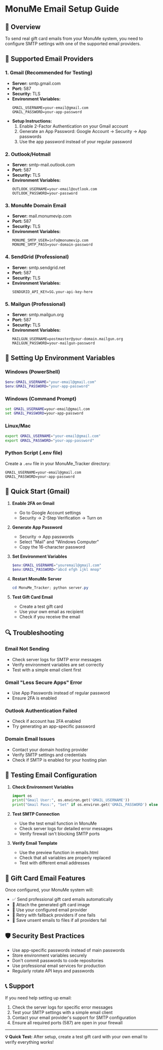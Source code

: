 # MonuMe Email Setup Guide

## 🎯 **Overview**
To send real gift card emails from your MonuMe system, you need to configure SMTP settings with one of the supported email providers.

## 📧 **Supported Email Providers**

### **1. Gmail (Recommended for Testing)**
- **Server:** smtp.gmail.com
- **Port:** 587
- **Security:** TLS
- **Environment Variables:**
  ```
  GMAIL_USERNAME=your-email@gmail.com
  GMAIL_PASSWORD=your-app-password
  ```
- **Setup Instructions:**
  1. Enable 2-Factor Authentication on your Gmail account
  2. Generate an App Password: Google Account → Security → App passwords
  3. Use the app password instead of your regular password

### **2. Outlook/Hotmail**
- **Server:** smtp-mail.outlook.com
- **Port:** 587
- **Security:** TLS
- **Environment Variables:**
  ```
  OUTLOOK_USERNAME=your-email@outlook.com
  OUTLOOK_PASSWORD=your-password
  ```

### **3. MonuMe Domain Email**
- **Server:** mail.monumevip.com
- **Port:** 587
- **Security:** TLS
- **Environment Variables:**
  ```
  MONUME_SMTP_USER=info@monumevip.com
  MONUME_SMTP_PASS=your-domain-password
  ```

### **4. SendGrid (Professional)**
- **Server:** smtp.sendgrid.net
- **Port:** 587
- **Security:** TLS
- **Environment Variables:**
  ```
  SENDGRID_API_KEY=SG.your-api-key-here
  ```

### **5. Mailgun (Professional)**
- **Server:** smtp.mailgun.org
- **Port:** 587
- **Security:** TLS
- **Environment Variables:**
  ```
  MAILGUN_USERNAME=postmaster@your-domain.mailgun.org
  MAILGUN_PASSWORD=your-mailgun-password
  ```

## 🔧 **Setting Up Environment Variables**

### **Windows (PowerShell)**
```powershell
$env:GMAIL_USERNAME="your-email@gmail.com"
$env:GMAIL_PASSWORD="your-app-password"
```

### **Windows (Command Prompt)**
```cmd
set GMAIL_USERNAME=your-email@gmail.com
set GMAIL_PASSWORD=your-app-password
```

### **Linux/Mac**
```bash
export GMAIL_USERNAME="your-email@gmail.com"
export GMAIL_PASSWORD="your-app-password"
```

### **Python Script (.env file)**
Create a `.env` file in your MonuMe_Tracker directory:
```
GMAIL_USERNAME=your-email@gmail.com
GMAIL_PASSWORD=your-app-password
```

## 🚀 **Quick Start (Gmail)**

1. **Enable 2FA on Gmail**
   - Go to Google Account settings
   - Security → 2-Step Verification → Turn on

2. **Generate App Password**
   - Security → App passwords
   - Select "Mail" and "Windows Computer"
   - Copy the 16-character password

3. **Set Environment Variables**
   ```powershell
   $env:GMAIL_USERNAME="youremail@gmail.com"
   $env:GMAIL_PASSWORD="abcd efgh ijkl mnop"
   ```

4. **Restart MonuMe Server**
   ```powershell
   cd MonuMe_Tracker; python server.py
   ```

5. **Test Gift Card Email**
   - Create a test gift card
   - Use your own email as recipient
   - Check if you receive the email

## 🔍 **Troubleshooting**

### **Email Not Sending**
- Check server logs for SMTP error messages
- Verify environment variables are set correctly
- Test with a simple email client first

### **Gmail "Less Secure Apps" Error**
- Use App Passwords instead of regular password
- Ensure 2FA is enabled

### **Outlook Authentication Failed**
- Check if account has 2FA enabled
- Try generating an app-specific password

### **Domain Email Issues**
- Contact your domain hosting provider
- Verify SMTP settings and credentials
- Check if SMTP is enabled for your hosting plan

## 📝 **Testing Email Configuration**

1. **Check Environment Variables**
   ```python
   import os
   print("Gmail User:", os.environ.get('GMAIL_USERNAME'))
   print("Gmail Pass:", "Set" if os.environ.get('GMAIL_PASSWORD') else "Not Set")
   ```

2. **Test SMTP Connection**
   - Use the test email function in MonuMe
   - Check server logs for detailed error messages
   - Verify firewall isn't blocking SMTP ports

3. **Verify Email Template**
   - Use the preview function in emails.html
   - Check that all variables are properly replaced
   - Test with different email addresses

## 🎁 **Gift Card Email Features**

Once configured, your MonuMe system will:
- ✅ Send professional gift card emails automatically
- 📎 Attach the generated gift card image
- 📧 Use your configured email provider
- 🔄 Retry with fallback providers if one fails
- 📝 Save unsent emails to files if all providers fail

## 🛡️ **Security Best Practices**

- Use app-specific passwords instead of main passwords
- Store environment variables securely
- Don't commit passwords to code repositories
- Use professional email services for production
- Regularly rotate API keys and passwords

## 📞 **Support**

If you need help setting up email:
1. Check the server logs for specific error messages
2. Test your SMTP settings with a simple email client
3. Contact your email provider's support for SMTP configuration
4. Ensure all required ports (587) are open in your firewall

---

**💡 Quick Test:** After setup, create a test gift card with your own email to verify everything works! 